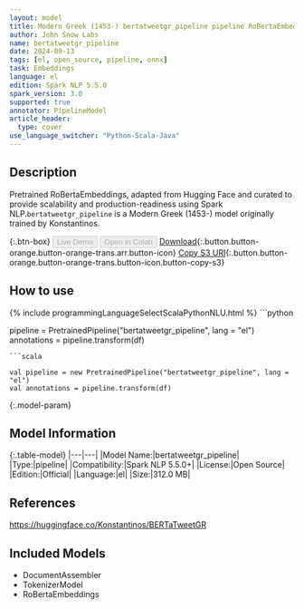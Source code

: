 ```yaml
---
layout: model
title: Modern Greek (1453-) bertatweetgr_pipeline pipeline RoBertaEmbeddings from Konstantinos
author: John Snow Labs
name: bertatweetgr_pipeline
date: 2024-09-13
tags: [el, open_source, pipeline, onnx]
task: Embeddings
language: el
edition: Spark NLP 5.5.0
spark_version: 3.0
supported: true
annotator: PipelineModel
article_header:
  type: cover
use_language_switcher: "Python-Scala-Java"
---
```


## Description

Pretrained RoBertaEmbeddings, adapted from Hugging Face and curated to provide scalability and production-readiness using Spark NLP.`bertatweetgr_pipeline` is a Modern Greek (1453-) model originally trained by Konstantinos.

{:.btn-box}
<button class="button button-orange" disabled>Live Demo</button>
<button class="button button-orange" disabled>Open in Colab</button>
[Download](https://s3.amazonaws.com/auxdata.johnsnowlabs.com/public/models/bertatweetgr_pipeline_el_5.5.0_3.0_1726197597591.zip){:.button.button-orange.button-orange-trans.arr.button-icon}
[Copy S3 URI](s3://auxdata.johnsnowlabs.com/public/models/bertatweetgr_pipeline_el_5.5.0_3.0_1726197597591.zip){:.button.button-orange.button-orange-trans.button-icon.button-copy-s3}

## How to use



<div class="tabs-box" markdown="1">
{% include programmingLanguageSelectScalaPythonNLU.html %}
```python

pipeline = PretrainedPipeline("bertatweetgr_pipeline", lang = "el")
annotations =  pipeline.transform(df)   

```
```scala

val pipeline = new PretrainedPipeline("bertatweetgr_pipeline", lang = "el")
val annotations = pipeline.transform(df)

```
</div>

{:.model-param}
## Model Information

{:.table-model}
|---|---|
|Model Name:|bertatweetgr_pipeline|
|Type:|pipeline|
|Compatibility:|Spark NLP 5.5.0+|
|License:|Open Source|
|Edition:|Official|
|Language:|el|
|Size:|312.0 MB|

## References

https://huggingface.co/Konstantinos/BERTaTweetGR

## Included Models

- DocumentAssembler
- TokenizerModel
- RoBertaEmbeddings